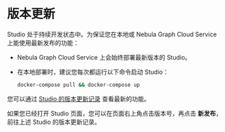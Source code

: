 # 版本更新

Studio 处于持续开发状态中。为保证您在本地或 Nebula Graph Cloud Service 上能使用最新发布的功能：

- Nebula Graph Cloud Service 上会始终部署最新版本的 Studio。
- 在本地部署时，建议您每次都运行以下命令启动 Studio：

  ```bash
  docker-compose pull && docker-compose up
  ```

您可以通过 [Studio 的版本更新记录](https://github.com/vesoft-inc/nebula-web-docker/blob/master/docs/CHANGELOG-zh.md "点击前往 GitHub") 查看最新的功能。

如果您已经打开 Studio 页面，您可以在页面右上角点击版本号，再点击 **新发布**，前往上述 Studio 的版本更新记录。
